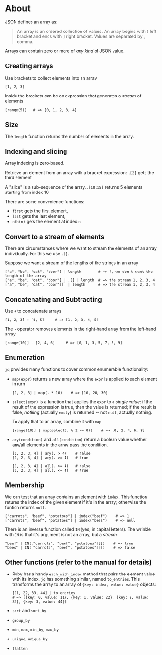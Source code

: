 # About

JSON defines an array as:

> An array is an ordered collection of values.
> An array begins with `[` left bracket and ends with `]` right bracket.
> Values are separated by `,` comma.

Arrays can contain zero or more of _any kind_ of JSON value.

## Creating arrays

Use brackets to collect elements into an array
```jq
[1, 2, 3]
```

Inside the brackets can be an expression that generates a _stream_ of elements
```jq
[range(5)]   # => [0, 1, 2, 3, 4]
```

## Size

The `length` function returns the number of elements in the array.

## Indexing and slicing

Array indexing is zero-based.

Retrieve an element from an array with a bracket expression:
`.[2]` gets the third element.

A "slice" is a sub-sequence of the array.
.`[10:15]` returns 5 elements starting from index 10

There are some convenience functions:

- `first` gets the first element,
- `last` gets the last element,
- `nth(n)` gets the element at index `n`

## Convert to a stream of elements

There are circumstances where we want to stream the elements of an array individually.
For this we use `.[]`.

Suppose we want a stream of the lengths of the strings in an array

```jq
["a", "be", "cat", "door"] | length        # => 4, we don't want the length of the array
["a", "be", "cat", "door"] | .[] | length  # => the stream 1, 2, 3, 4
["a", "be", "cat", "door"][] | length      # => the stream 1, 2, 3, 4
```

## Concatenating and Subtracting

Use `+` to concatenate arrays

```jq
[1, 2, 3] + [4, 5]     # => [1, 2, 3, 4, 5]
```

The `-` operator removes elements in the right-hand array from the left-hand array.

```jq
[range(10)] - [2, 4, 6]     # => [0, 1, 3, 5, 7, 8, 9]
```

## Enumeration

`jq` provides many functions to cover common enumerable functionality:

- `map(expr)` returns a new array where the `expr` is applied to each element in turn

  ```jq
  [1, 2, 3] | map(. * 10)    # => [10, 20, 30]

- `select(expr)` is a function that applies the `expr` to a _single value_:
  if the result of the expression is true, then the value is returned;
  if the result is false, _nothing_ (actually `empty`) is returned -- not `null`, actually nothing.

  To apply that to an array, combine it with `map`

  ```jq
  [range(10)] | map(select(. % 2 == 0))    # => [0, 2, 4, 6, 8]
  ```

- `any(condition)` and `all(condition)` return a boolean value whether any/all elements in the array pass the condition.

  ```jq
  [1, 2, 3, 4] | any(. > 4)    # false
  [1, 2, 3, 4] | any(. >= 4)   # true

  [1, 2, 3, 4] | all(. >= 4)   # false
  [1, 2, 3, 4] | all(. <= 4)   # true
  ```

## Membership

We can test that an array contains an element with `index`.
This function returns the index of the given element if it's in the array;
otherwise the funtion returns `null`.

```jq
["carrots", "beef", "potatoes"] | index("beef")    # => 1
["carrots", "beef", "potatoes"] | index("bees")    # => null
```

There is an inverse function called `IN` (yes, in capital letters).
The wrinkle with `IN` is that it's argument is not an array, but a _stream_

```jq
"beef" | IN(["carrots", "beef", "potatoes"][])    # => true
"bees" | IN(["carrots", "beef", "potatoes"][])    # => false
```

## Other functions (refer to the manual for details)

- Ruby has a handy `each_with_index` method that pairs the element value with its index.
  `jq` has something similar, named `to_entries`.
  This transforms the array to an array of `{key: index, value: value}` objects:

  ```jq
  [11, 22, 33, 44] | to_entries
  # => [{key: 0, value: 11}, {key: 1, value: 22}, {key: 2, value: 33}, {key: 3, value: 44}] 
  ```

- `sort` and `sort_by`
- `group_by`
- `min`, `max`, `min_by`, `max_by`
- `unique`, `unique_by`
- `flatten`
 
